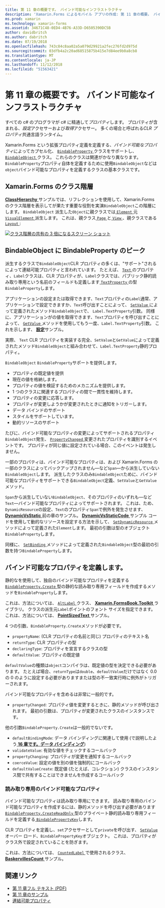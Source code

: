 ```yaml
---
title: 第 11 章の概要です。 バインド可能なインフラストラクチャ
description: 'Xamarin.Forms によるモバイル アプリの作成: 第 11 章の概要。 バインド可能なインフラストラクチャ'
ms.prod: xamarin
ms.technology: xamarin-forms
ms.assetid: 34671C48-0ED4-4B76-A33D-D6505390DC5B
author: davidbritch
ms.author: dabritch
ms.date: 07/19/2018
ms.openlocfilehash: 743c84c8aa02a5a079d29921a2fec276fd2d975d
ms.sourcegitcommit: 03dfb4a2c20ad68515875b415e7d84ee9b0a8cb8
ms.translationtype: MT
ms.contentlocale: ja-JP
ms.lasthandoff: 11/12/2018
ms.locfileid: "51563421"
---
```

# <a name="summary-of-chapter-11-the-bindable-infrastructure"></a>第 11 章の概要です。 バインド可能なインフラストラクチャ

すべての c# のプログラマが c# に精通して*プロパティ*します。 プロパティが含まれる、*設定*アクセサーおよび*取得*アクセサー。 多くの場合と呼ばれる*CLR プロパティ*共通言語ランタイム。

Xamarin.Forms という拡張プロパティ定義を定義する、*バインド可能なプロパティ*によってカプセル化、 [ `BindableProperty` ](xref:Xamarin.Forms.BindableProperty)クラスをサポートし、 [ `BindableObject` ](xref:Xamarin.Forms.BindableObject)クラス。 これらのクラスは関連がかなり異なります。`BindableProperty`プロパティ自体を定義するために使用`BindableObject`などは`object`バインド可能なプロパティを定義するクラスの基本クラスです。

## <a name="the-xamarinforms-class-hierarchy"></a>Xamarin.Forms のクラス階層

[ **ClassHierarchy** ](https://github.com/xamarin/xamarin-forms-book-samples/tree/master/Chapter11/ClassHierarchy)サンプルでは、リフレクションを使用して、Xamarin.Forms のクラス階層を表示してが果たす重要な役割を実演`BindableObject`この階層にします。 `BindableObject` 派生した`Object`に親クラスでは[ `Element` ](xref:Xamarin.Forms.Element)元[ `VisualElement` ](xref:Xamarin.Forms.VisualElement)派生します。 これは、親クラス[ `Page` ](xref:Xamarin.Forms.Page)と[ `View` ](xref:Xamarin.Forms.View)、親クラスである[ `Layout` ](xref:Xamarin.Forms.Layout):

[![クラス階層の共有の 3 倍になるスクリーン ショット](images/ch11fg01-small.png "クラス階層の共有")](images/ch11fg01-large.png#lightbox "クラス階層の共有")

## <a name="a-peek-into-bindableobject-and-bindableproperty"></a>BindableObject に BindableProperty のピーク

派生するクラスで`BindableObject`CLR プロパティの多くは、"サポート"されるによって連結可能プロパティと言われています。 たとえば、 [ `Text` ](xref:Xamarin.Forms.Label.Text)のプロパティ、`Label`クラスは、CLR プロパティが、`Label`クラスでは、パブリック静的読み取り専用という名前のフィールドも定義します[ `TextProperty` ](xref:Xamarin.Forms.Label.TextProperty)の型`BindableProperty`します。

アプリケーションの設定または取得できます、`Text`プロパティの`Label`通常、アプリケーションで設定できますか、`Text`呼び出すことによって、 [ `SetValue` ](xref:Xamarin.Forms.BindableObject.SetValue(Xamarin.Forms.BindableProperty,System.Object))によって定義されたメソッド`BindableObject`で、 `Label.TextProperty`引数。 同様に、アプリケーションがの値を取得できます、`Text`プロパティを呼び出すことによって、 [ `GetValue` ](xref:Xamarin.Forms.BindableObject.GetValue(Xamarin.Forms.BindableProperty))メソッドを使用してもう一度、`Label.TextProperty`引数。 これを示します、 [**設定**](https://github.com/xamarin/xamarin-forms-book-samples/tree/master/Chapter11/PropertySettings)サンプル。

実際、 `Text` CLR プロパティを実装する完全、`SetValue`と`GetValue`によって定義されたメソッド`BindableObject`と組み合わせて、`Label.TextProperty`静的プロパティ。

`BindableObject` `BindableProperty`サポートを提供します。

- プロパティの既定値を提供
- 現在の値を格納します。
- プロパティの値を検証するためのメカニズムを提供します。
- 1 つのクラスに関連するプロパティの間で一貫性を維持します。
- プロパティの変更に応答します。
- プロパティが変更しようかが変更されたときに通知をトリガーします。
- データ バインドのサポート
- スタイルをサポートしています。
- 動的リソースのサポート

たびに、バインド可能なプロパティの変更によってサポートされるプロパティ`BindableObject`発生、 [ `PropertyChanged` ](xref:Xamarin.Forms.BindableObject.PropertyChanged)変更されたプロパティを識別するイベントです。 プロパティが同じ値に設定されている場合、このイベントは発生しません。

一部のプロパティは、バインド可能なプロパティは、および Xamarin.Forms の一部のクラスによってバックアップされません&mdash;など`Span`&mdash;から派生していない`BindableObject`します。 派生したクラスのみ`BindableObject`ために、バインド可能なプロパティをサポートできる`BindableObject`定義、`SetValue`と`GetValue`メソッド。

`Span`から派生していない`BindableObject`、そのプロパティのいずれも&mdash;など`Text`&mdash;バインド可能なプロパティによってサポートされます。 これは、ため、`DynamicResource`の設定、`Text`のプロパティ`Span`で例外を発生させます、 [ **DynamicVsStatic** ](https://github.com/xamarin/xamarin-forms-book-samples/tree/master/Chapter10/DynamicVsStatic)前の章のサンプル。 [ **DynamicVsStaticCode** ](https://github.com/xamarin/xamarin-forms-book-samples/tree/master/Chapter11/DynamicVsStaticCode)サンプル コードを使用して動的なリソースを設定する方法を示して、 [ `SetDynamicResource` ](xref:Xamarin.Forms.Element.SetDynamicResource(Xamarin.Forms.BindableProperty,System.String))メソッドによって定義された`Element`します。 最初の引数は型のオブジェクト`BindableProperty`します。

同様に、 [ `SetBinding` ](xref:Xamarin.Forms.BindableObject.SetBinding(Xamarin.Forms.BindableProperty,Xamarin.Forms.BindingBase))メソッドによって定義された`BindableObject`型の最初の引数を持つ`BindableProperty`します。

## <a name="defining-bindable-properties"></a>バインド可能なプロパティを定義します。

静的なを使用して、独自のバインド可能なプロパティを定義する[ `BindableProperty.Create` ](xref:Xamarin.Forms.BindableProperty.Create(System.String,System.Type,System.Type,System.Object,Xamarin.Forms.BindingMode,Xamarin.Forms.BindableProperty.ValidateValueDelegate,Xamarin.Forms.BindableProperty.BindingPropertyChangedDelegate,Xamarin.Forms.BindableProperty.BindingPropertyChangingDelegate,Xamarin.Forms.BindableProperty.CoerceValueDelegate,Xamarin.Forms.BindableProperty.CreateDefaultValueDelegate))型の静的な読み取り専用フィールドを作成するメソッドを`BindableProperty`します。

これは、方法については、 [ `AltLabel` ](https://github.com/xamarin/xamarin-forms-book-samples/blob/master/Libraries/Xamarin.FormsBook.Toolkit/Xamarin.FormsBook.Toolkit/AltLabel.cs)クラス、 [ **Xamarin.FormsBook.Toolkit** ](https://github.com/xamarin/xamarin-forms-book-samples/tree/master/Libraries/Xamarin.FormsBook.Toolkit)ライブラリ。 クラスの派生元`Label`ポイントのフォント サイズを指定できます。 これは、方法については、 [ **PointSizedText** ](https://github.com/xamarin/xamarin-forms-book-samples/tree/master/Chapter11/PointSizedText)サンプル。

4 つの引数、`BindableProperty.Create`メソッドが必要です。

- `propertyName`: (CLR プロパティの名前と同じ) プロパティのテキスト名
- `returnType`: CLR プロパティの型
- `declaringType`: プロパティを宣言するクラスの型
- `defaultValue`: プロパティの既定値

`defaultValue`の種類は`object`コンパイラは、既定値の型を決定できる必要があります。 たとえば場合、`returnType`は`double`、`defaultValue`だけではなく 0.0 の 0 のように設定する必要がありますまたは型の不一致実行時に例外がトリガーされます。

バインド可能なプロパティを含めるは非常に一般的です。

- `propertyChanged`: プロパティ値を変更するときに、静的メソッドが呼び出されます。 最初の引数は、プロパティが変更されたクラスのインスタンスです。

他の引数`BindableProperty.Create`は一般的でないです。

- `defaultBindingMode`: データ バインディングに関連して使用 (で説明したよう[ **16 章です。データ バインディング**](chapter16.md))
- `validateValue`: 有効な値をチェックするコールバック
- `propertyChanging`: プロパティが変更を通知するコールバック
- `coerceValue`: 設定の値を別の値を強制的にコールバック
- `defaultValueCreate`: 既定値 (たとえば、コレクション) クラスのインスタンス間で共有することはできませんを作成するコールバック

### <a name="the-read-only-bindable-property"></a>読み取り専用のバインド可能なプロパティ

バインド可能なプロパティは読み取り専用にできます。 読み取り専用のバインド可能なプロパティを作成するには、静的メソッドを呼び出す必要があります[ `BindableProperty.CreateReadOnly` ](xref:Xamarin.Forms.BindableProperty.CreateReadOnly(System.String,System.Type,System.Type,System.Object,Xamarin.Forms.BindingMode,Xamarin.Forms.BindableProperty.ValidateValueDelegate,Xamarin.Forms.BindableProperty.BindingPropertyChangedDelegate,Xamarin.Forms.BindableProperty.BindingPropertyChangingDelegate,Xamarin.Forms.BindableProperty.CoerceValueDelegate,Xamarin.Forms.BindableProperty.CreateDefaultValueDelegate))型のプライベート静的読み取り専用フィールドを定義する[ `BindablePropertyKey`](xref:Xamarin.Forms.BindablePropertyKey)します。

CLR プロパティを定義し、`set`アクセサーとして`private`を呼び出す、 [ `SetValue` ](xref:Xamarin.Forms.BindableObject.SetValue(Xamarin.Forms.BindablePropertyKey,System.Object))オーバー ロード、`BindablePropertyKey`オブジェクト。 これは、プロパティがクラス外で設定されていることを防ぎます。

これは、方法については、 [ `CountedLabel` ](https://github.com/xamarin/xamarin-forms-book-samples/blob/master/Libraries/Xamarin.FormsBook.Toolkit/Xamarin.FormsBook.Toolkit/CountedLabel.cs)で使用されるクラス、 [ **BaskervillesCount** ](https://github.com/xamarin/xamarin-forms-book-samples/tree/master/Chapter11/BaskervillesCount)サンプル。

## <a name="related-links"></a>関連リンク

- [第 11 章フル テキスト (PDF)](https://download.xamarin.com/developer/xamarin-forms-book/XamarinFormsBook-Ch11-Apr2016.pdf)
- [第 11 章のサンプル](https://github.com/xamarin/xamarin-forms-book-samples/tree/master/Chapter11)
- [連結可能プロパティ](~/xamarin-forms/xaml/bindable-properties.md)
